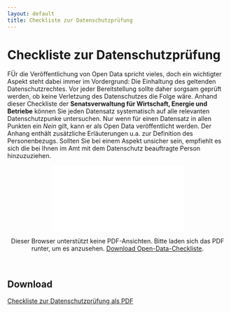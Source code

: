 ```yaml
---
layout: default
title: Checkliste zur Datenschutzprüfung
---
```


# Checkliste zur Datenschutzprüfung

FÜr die Veröffentlichung von Open Data spricht vieles, doch ein wichtigter Aspekt steht dabei immer im Vordergrund: Die Einhaltung des geltenden Datenschutzrechtes. Vor jeder Bereitstellung sollte daher sorgsam geprüft werden, ob keine Verletzung des Datenschutzes die Folge wäre. Anhand dieser Checkliste der **Senatsverwaltung für Wirtschaft, Energie und Betriebe** können Sie jeden Datensatz systematisch auf alle relevanten Datenschutzpunke untersuchen. Nur wenn für einen Datensatz in allen Punkten ein *Nein* gilt, kann er als Open Data veröffentlicht werden. Der Anhang enthält zusätzliche Erläuterungen u.a. zur Definition des Personenbezugs. Sollten Sie bei einem Aspekt unsicher sein, empfiehlt es sich die bei Ihnen im Amt mit dem Datenschutz beauftragte Person hinzuzuziehen.

<center>
  <object data="/assets/file-download/datenschutz_checkliste.pdf" type="application/pdf" class="pdf">
      <embed src="/assets/file-download/datenschutz_checkliste.pdf">
          <p>Dieser Browser unterstützt keine PDF-Ansichten. Bitte laden sich das PDF runter, um es anzusehen. <a href="/assets/file-download/open_data_checkliste.pdf">Download Open-Data-Checkliste</a>.</p>
  </object>
</center>
<br>


## Download

[Checkliste zur Datenschutzprüfung als PDF](/assets/file-download/datenschutz_checkliste.pdf)